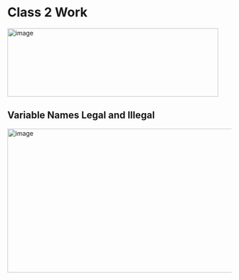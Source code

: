 # Class 2 Work
<img width="474" height="154" alt="image" src="https://github.com/user-attachments/assets/873b86df-de6f-4ece-8ff7-a6d3561b753a" />

## Variable Names Legal and Illegal
<img width="645" height="324" alt="image" src="https://github.com/user-attachments/assets/bb9ce66a-ed8c-49c6-8b31-fdabf227b5e9" />

